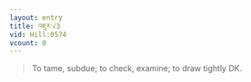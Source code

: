 ```yaml
---
layout: entry
title: འཇུར་√3
vid: Hill:0574
vcount: 0
---
```

> To tame, subdue; to check, examine; to draw tightly DK\.


